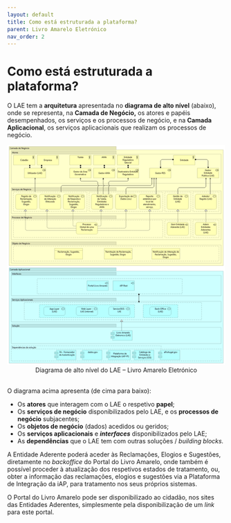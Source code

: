 ```yaml
---
layout: default
title: Como está estruturada a plataforma?
parent: Livro Amarelo Eletrónico
nav_order: 2
---
```

# Como está estruturada a plataforma?

O LAE tem a **arquitetura** apresentada no **diagrama de alto nível** (abaixo), onde se representa, na **Camada de Negócio,** os atores e papéis desempenhados, os serviços e os processos de negócio, e na **Camada Aplicacional**, os serviços aplicacionais que realizam os processos de negócio.

<div style="text-align: center;">
  <img src="../../assets/images/lae.png" alt="Diagrama de alto nível do LAE – Livro Amarelo Eletrónico">
  Diagrama de alto nível do LAE – Livro Amarelo Eletrónico
</div>
<br>

O diagrama acima apresenta (de cima para baixo):

* Os **atores** que interagem com o LAE o respetivo **papel**;
* Os **serviços de negócio** disponibilizados pelo LAE, e os **processos de negócio** subjacentes;
* Os **objetos de negócio** (dados) acedidos ou geridos;
* Os **serviços aplicacionais** e _**interfaces**_ disponibilizados pelo LAE;
* As **dependências** que o LAE tem com outras soluções / _building blocks._

A Entidade Aderente poderá aceder às Reclamações, Elogios e Sugestões, diretamente no _backoffice_ do Portal do Livro Amarelo, onde também é possível proceder à atualização dos respetivos estados de tratamento, ou, obter a informação das reclamações, elogios e sugestões via a Plataforma de Integração da iAP, para tratamento nos seus próprios sistemas.

O Portal do Livro Amarelo pode ser disponibilizado ao cidadão, nos sites das Entidades Aderentes, simplesmente pela disponibilização de um _link_ para este portal.
